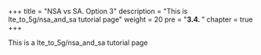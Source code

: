 +++
title = "NSA vs SA. Option 3"
description = "This is lte_to_5g/nsa_and_sa tutorial page"
weight = 20 
pre = "<b>3.4. </b>"
chapter = true
+++

This is a lte_to_5g/nsa_and_sa tutorial page

